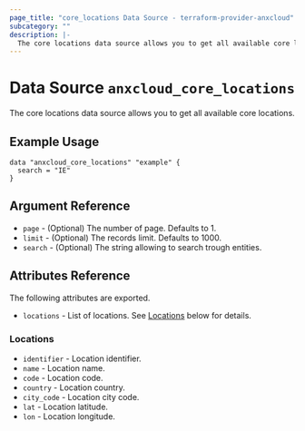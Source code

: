 ```yaml
---
page_title: "core_locations Data Source - terraform-provider-anxcloud"
subcategory: ""
description: |-
  The core locations data source allows you to get all available core locations.
---
```


# Data Source `anxcloud_core_locations`

The core locations data source allows you to get all available core locations.

## Example Usage

```hcl
data "anxcloud_core_locations" "example" {
  search = "IE"
}
```

## Argument Reference

- `page` - (Optional) The number of page. Defaults to 1.
- `limit` - (Optional) The records limit. Defaults to 1000.
- `search` - (Optional) The string allowing to search trough entities.

## Attributes Reference

The following attributes are exported.

- `locations` - List of locations. See [Locations](#locations) below for details.

### Locations

- `identifier` - Location identifier.
- `name` - Location name.
- `code` - Location code.
- `country` - Location country.
- `city_code` - Location city code.
- `lat` - Location latitude.
- `lon` - Location longitude.
